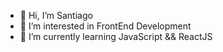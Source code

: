 - 👋 Hi, I’m Santiago
- 👀 I’m interested in FrontEnd Development
- 🌱 I’m currently learning JavaScript && ReactJS


<!---
BoccoSantiago/BoccoSantiago is a ✨ special ✨ repository because its `README.md` (this file) appears on your GitHub profile.
You can click the Preview link to take a look at your changes.
--->
